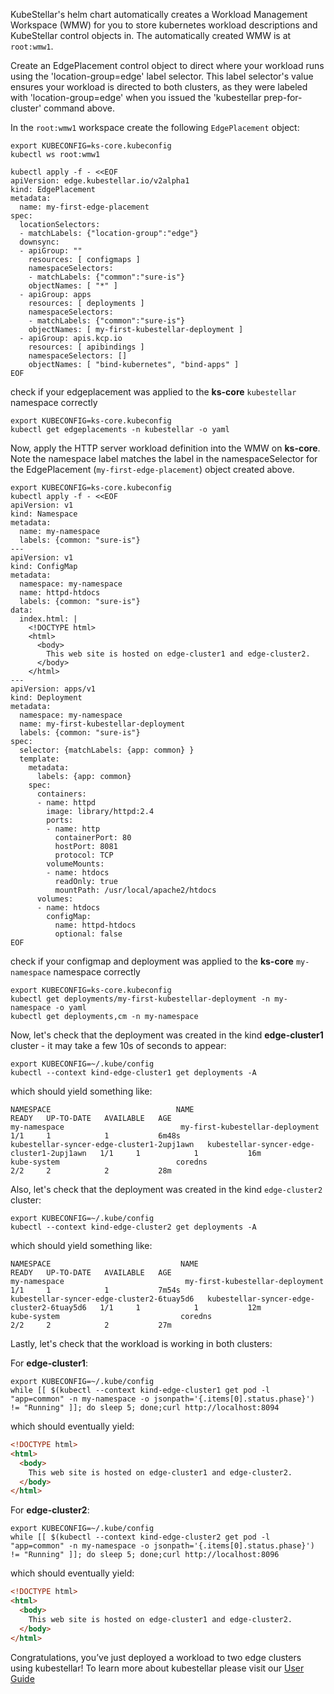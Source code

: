 <!--quickstart-2-apache-example-deployment-d-create-and-deploy-apache-into-clusters-start-->
KubeStellar's helm chart automatically creates a Workload Management
Workspace (WMW) for you to store kubernetes workload descriptions and KubeStellar
control objects in. The automatically created WMW is at `root:wmw1`.

Create an EdgePlacement control object to direct where your workload runs using the 'location-group=edge' label selector. This label selector's value ensures your workload is directed to both clusters, as they were labeled with 'location-group=edge' when you issued the 'kubestellar prep-for-cluster' command above.

In the `root:wmw1` workspace create the following `EdgePlacement` object: 
  
```shell linenums="1" hl_lines="10 11 16 21"
export KUBECONFIG=ks-core.kubeconfig
kubectl ws root:wmw1

kubectl apply -f - <<EOF
apiVersion: edge.kubestellar.io/v2alpha1
kind: EdgePlacement
metadata:
  name: my-first-edge-placement
spec:
  locationSelectors:
  - matchLabels: {"location-group":"edge"}
  downsync:
  - apiGroup: ""
    resources: [ configmaps ]
    namespaceSelectors:
    - matchLabels: {"common":"sure-is"}
    objectNames: [ "*" ]
  - apiGroup: apps
    resources: [ deployments ]
    namespaceSelectors:
    - matchLabels: {"common":"sure-is"}
    objectNames: [ my-first-kubestellar-deployment ]
  - apiGroup: apis.kcp.io
    resources: [ apibindings ]
    namespaceSelectors: []
    objectNames: [ "bind-kubernetes", "bind-apps" ]
EOF
```

check if your edgeplacement was applied to the **ks-core** `kubestellar` namespace correctly
```shell
export KUBECONFIG=ks-core.kubeconfig
kubectl get edgeplacements -n kubestellar -o yaml
```

Now, apply the HTTP server workload definition into the WMW on **ks-core**. Note the namespace label matches the label in the namespaceSelector for the EdgePlacement (`my-first-edge-placement`) object created above. 


```shell linenums="1" hl_lines="7 14 29"
export KUBECONFIG=ks-core.kubeconfig
kubectl apply -f - <<EOF
apiVersion: v1
kind: Namespace
metadata:
  name: my-namespace
  labels: {common: "sure-is"}
---
apiVersion: v1
kind: ConfigMap
metadata:
  namespace: my-namespace
  name: httpd-htdocs
  labels: {common: "sure-is"}
data:
  index.html: |
    <!DOCTYPE html>
    <html>
      <body>
        This web site is hosted on edge-cluster1 and edge-cluster2.
      </body>
    </html>
---
apiVersion: apps/v1
kind: Deployment
metadata:
  namespace: my-namespace
  name: my-first-kubestellar-deployment
  labels: {common: "sure-is"}
spec:
  selector: {matchLabels: {app: common} }
  template:
    metadata:
      labels: {app: common}
    spec:
      containers:
      - name: httpd
        image: library/httpd:2.4
        ports:
        - name: http
          containerPort: 80
          hostPort: 8081
          protocol: TCP
        volumeMounts:
        - name: htdocs
          readOnly: true
          mountPath: /usr/local/apache2/htdocs
      volumes:
      - name: htdocs
        configMap:
          name: httpd-htdocs
          optional: false
EOF
```

check if your configmap and deployment was applied to the **ks-core** `my-namespace` namespace correctly
```shell
export KUBECONFIG=ks-core.kubeconfig
kubectl get deployments/my-first-kubestellar-deployment -n my-namespace -o yaml
kubectl get deployments,cm -n my-namespace
```

Now, let's check that the deployment was created in the kind **edge-cluster1** cluster - it may take a few 10s of seconds to appear:

```shell
export KUBECONFIG=~/.kube/config
kubectl --context kind-edge-cluster1 get deployments -A
```

which should yield something like:

``` { .sh .no-copy }
NAMESPACE                            NAME                                 READY   UP-TO-DATE   AVAILABLE   AGE
my-namespace                          my-first-kubestellar-deployment                              1/1     1            1           6m48s
kubestellar-syncer-edge-cluster1-2upj1awn   kubestellar-syncer-edge-cluster1-2upj1awn   1/1     1            1           16m
kube-system                          coredns                              2/2     2            2           28m
```

Also, let's check that the deployment was created in the kind `edge-cluster2` cluster:

```shell
export KUBECONFIG=~/.kube/config
kubectl --context kind-edge-cluster2 get deployments -A
```

which should yield something like:

``` { .sh .no-copy }
NAMESPACE                             NAME                                  READY   UP-TO-DATE   AVAILABLE   AGE
my-namespace                           my-first-kubestellar-deployment                               1/1     1            1           7m54s
kubestellar-syncer-edge-cluster2-6tuay5d6   kubestellar-syncer-edge-cluster2-6tuay5d6   1/1     1            1           12m
kube-system                           coredns                               2/2     2            2           27m
```

Lastly, let's check that the workload is working in both clusters:

For **edge-cluster1**:

```shell
export KUBECONFIG=~/.kube/config
while [[ $(kubectl --context kind-edge-cluster1 get pod -l "app=common" -n my-namespace -o jsonpath='{.items[0].status.phase}') != "Running" ]]; do sleep 5; done;curl http://localhost:8094
```

which should eventually yield:

```html
<!DOCTYPE html>
<html>
  <body>
    This web site is hosted on edge-cluster1 and edge-cluster2.
  </body>
</html>
```

For **edge-cluster2**:

```shell
export KUBECONFIG=~/.kube/config
while [[ $(kubectl --context kind-edge-cluster2 get pod -l "app=common" -n my-namespace -o jsonpath='{.items[0].status.phase}') != "Running" ]]; do sleep 5; done;curl http://localhost:8096
```
which should eventually yield:

```html
<!DOCTYPE html>
<html>
  <body>
    This web site is hosted on edge-cluster1 and edge-cluster2.
  </body>
</html>
```


Congratulations, you’ve just deployed a workload to two edge clusters using kubestellar! To learn more about kubestellar please visit our [User Guide](../../user-guide)
<!--quickstart-2-apache-example-deployment-d-create-and-deploy-apache-into-clusters-end-->
